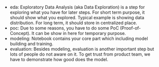 - eda: Exploratory Data Analysis (aka Data Exploration) is a step for exploring what you have for later steps. For short term purpose, it should show what you explored. Typical example is showing data distribution. For long term, it should store in centralized place. 
- poc: Due to some reasons, you have to do some PoC (Proof-of-Concept). It can be show in here for temporary purpose.
- modeling: Notebook contains your core part which including model building and training. 
- evaluation: Besides modeling, evaluation is another important step but lots of people do not aware on it. To get trust from product team, we have to demonstrate how good does the model.
